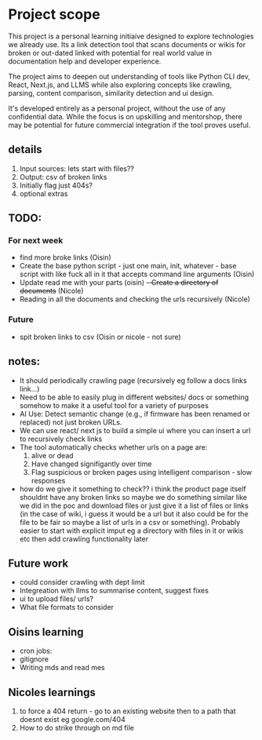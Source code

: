 # Project scope
This project is a personal learning initiaive designed to explore technologies we already use. Its a link detection tool that scans documents or wikis for broken or out-dated linked with potential for real world value in documentation help and developer experience.

The project aims to deepen out understanding of tools like Python CLI dev, React, Next.js, and LLMS while also exploring concepts like crawling, parsing, content comparison, similarity detection and ui design.

It's developed entirely as a personal project, without the use of any confidential data. While the focus is on upskilling and mentorshop, there may be potential for future commercial integration if the tool proves useful.

## details
1. Input sources: lets start with files??
2. Output: csv of broken links
3. Initially flag just 404s?
4. optional extras

## TODO:
### For next week
- find more broke links (Oisin)
- Create the base python script - just one main, init, whatever - base script with like fuck all in it that accepts command line arguments (Oisin)
- Update read me with your parts (oisin)
~~- Create a directory of documents~~ (Nicole)
- Reading in all the documents and checking the urls recursively (Nicole)

### Future
- spit broken links to csv (Oisin or nicole - not sure)

## notes:
- It should periodically crawling page (recursively eg follow a docs links link...)
- Need to be able to easily plug in different websites/ docs or something somehow to make it a useful tool for a variety of purposes
- AI Use: Detect semantic change (e.g., if firmware has been renamed or replaced) not just broken URLs.
- We can use react/ next js to build a simple ui where you can insert a url to recursively check links
- The tool automatically checks whether urls on a page are:
    1. alive or dead
    2. Have changed signifigantly over time
    3. Flag suspicious or broken pages using intelligent comparison - slow responses
- how do we give it something to check?? i think the product page itself shouldnt have any broken links so maybe we do something similar like we did in the poc and download files or just give it a list of files or links (in the case of wiki, i guess it would be a url but it also could be for the file to be fair so maybe a list of urls in a csv or something). Probably easier to start with explicit imput eg a directory with files in it or wikis etc then add crawling functionality later

## Future work
- could consider crawling with dept limit
- Integreation with llms to summarise content, suggest fixes
- ui to upload files/ urls?
- What file formats to consider

## Oisins learning
- cron jobs:
- gitignore
- Writing mds and read mes

## Nicoles learnings
1. to force a 404 return - go to an existing website then to a path that doesnt exist eg google.com/404
2. How to do strike through on md file


